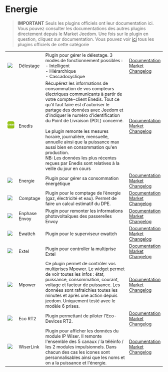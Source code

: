 
# Energie


>**IMPORTANT**
>Seuls les plugins officiels ont leur documentation ici. Vous pouvez consulter les documentations des autres plugins directement depuis le Market Jeedom. Une fois sur le plugin en question, cliquez sur documentation.
>Vous pouvez voir [ici](https://market.jeedom.com/index.php?v=d&p=market&type=plugin&categorie=energy) tous les plugins officiels de cette catégorie


| | | | |
|--- | --- | --- | ---|
|<img src="delestage/delestage_icon.png" class="pluginLogo" width="100" />|Délestage|Plugin pour gérer le délestage. 3 modes de fonctionnement possibles : <br>- Intelligent <br>- Hiérarchique <br>- Cascadocyclique|[Documentation](delestage/index.md)<br/>[Market](https://market.jeedom.com/index.php?v=d&p=market_display&id=2616)<br/>[Changelog](delestage/changelog.md)|
|<img src="enedis/enedis_icon.png" class="pluginLogo" width="100" />|Enedis|Récupérez les informations de consommation de vos compteurs électriques communicants à partir de votre compte-client Enedis. Tout ce qu'il faut faire est d'autoriser le partage des données avec Jeedom et d'indiquer le numéro d'identification du Point de Livraison (PDL) concerné. <br/><br/>Le plugin remonte les mesures horaire, journalière, mensuelle, annuelle ainsi que la puissance max aussi bien en consommation qu'en production. <br/>NB: Les données les plus récentes reçues par Enedis sont relatives à la veille du jour en cours|[Documentation](enedis/index.md)<br/>[Market](https://market.jeedom.com/index.php?v=d&p=market_display&id=4036)<br/>[Changelog](enedis/changelog.md)|
|<img src="energy/energy_icon.png" class="pluginLogo" width="100" />|Energie|Plugin pour gérer sa consommation énergétique|[Documentation](energy/index.md)<br/>[Market](https://market.jeedom.com/index.php?v=d&p=market_display&id=54)<br/>[Changelog](energy/changelog.md)|
|<img src="energy2/energy2_icon.png" class="pluginLogo" width="100" />|Comptage|Plugin pour le comptage de l’énergie (gaz, électricité et eau). Permet de faire un calcul estimatif du DPE.|[Documentation](energy2/index.md)<br/>[Market](https://market.jeedom.com/index.php?v=d&p=market_display&id=3591)<br/>[Changelog](energy2/changelog.md)|
|<img src="envoy/envoy_icon.png" class="pluginLogo" width="100" />|Enphase Envoy|Plugin pour remonter les informations photovoltaïques des passerelles Envoy|[Documentation](envoy/index.md)<br/>[Market](https://market.jeedom.com/index.php?v=d&p=market_display&id=3992)<br/>[Changelog](envoy/changelog.md)|
|<img src="ewattch/ewattch_icon.png" class="pluginLogo" width="100" />|Ewattch|Plugin pour le superviseur ewattch|[Documentation](ewattch/index.md)<br/>[Market](https://market.jeedom.com/index.php?v=d&p=market_display&id=1668)<br/>[Changelog](ewattch/changelog.md)|
|<img src="extel/extel_icon.png" class="pluginLogo" width="100" />|Extel|Plugin pour controller la multiprise Extel|[Documentation](extel/index.md)<br/>[Market](https://market.jeedom.com/index.php?v=d&p=market_display&id=2979)<br/>[Changelog](extel/changelog.md)|
|<img src="mpower/mpower_icon.png" class="pluginLogo" width="100" />|Mpower|Ce plugin permet de contrôler vos multiprises Mpower. Le widget permet de voir toutes les infos : état, puissance, consommation, courant, voltage et facteur de puissance. Les données sont rafraichies toutes les minutes et après une action depuis jeedom. Uniquement testé avec le modèle 6 prises.|[Documentation](mpower/index.md)<br/>[Market](https://market.jeedom.com/index.php?v=d&p=market_display&id=2181)<br/>[Changelog](mpower/changelog.md)|
|<img src="rt2/rt2_icon.png" class="pluginLogo" width="100" />|Eco RT2|Plugin permettant de piloter l'Eco-Devices RT2.|[Documentation](rt2/index.md)<br/>[Market](https://market.jeedom.com/index.php?v=d&p=market_display&id=2918)<br/>[Changelog](rt2/changelog.md)|
|<img src="wiserlink/wiserlink_icon.png" class="pluginLogo" width="100" />|WiserLink|Plugin pour afficher les données du module IP Wiser. Il remonte l'ensemble des 5 canaux / la téléinfo / les 2 modules impulsionnels. Dans chacun des cas les icones sont personnalisables ainsi que les noms et on a la puissance et l'énergie.|[Documentation](wiserlink/index.md)<br/>[Market](https://market.jeedom.com/index.php?v=d&p=market_display&id=2938)<br/>[Changelog](wiserlink/changelog.md)|
